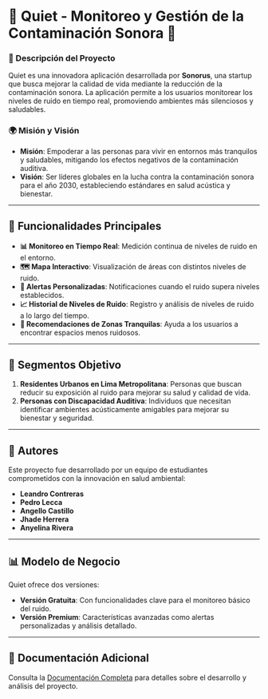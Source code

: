 # 🌟 Quiet - Monitoreo y Gestión de la Contaminación Sonora 🌟

### 🧩 Descripción del Proyecto

Quiet es una innovadora aplicación desarrollada por **Sonorus**, una startup que busca mejorar la calidad de vida mediante la reducción de la contaminación sonora. La aplicación permite a los usuarios monitorear los niveles de ruido en tiempo real, promoviendo ambientes más silenciosos y saludables.

### 🌍 Misión y Visión

- **Misión**: Empoderar a las personas para vivir en entornos más tranquilos y saludables, mitigando los efectos negativos de la contaminación auditiva.
- **Visión**: Ser líderes globales en la lucha contra la contaminación sonora para el año 2030, estableciendo estándares en salud acústica y bienestar.

---

## 🚀 Funcionalidades Principales

- **📊 Monitoreo en Tiempo Real**: Medición continua de niveles de ruido en el entorno.
- **🗺️ Mapa Interactivo**: Visualización de áreas con distintos niveles de ruido.
- **🔔 Alertas Personalizadas**: Notificaciones cuando el ruido supera niveles establecidos.
- **📈 Historial de Niveles de Ruido**: Registro y análisis de niveles de ruido a lo largo del tiempo.
- **🌿 Recomendaciones de Zonas Tranquilas**: Ayuda a los usuarios a encontrar espacios menos ruidosos.

---

## 🎯 Segmentos Objetivo

1. **Residentes Urbanos en Lima Metropolitana**: Personas que buscan reducir su exposición al ruido para mejorar su salud y calidad de vida.
2. **Personas con Discapacidad Auditiva**: Individuos que necesitan identificar ambientes acústicamente amigables para mejorar su bienestar y seguridad.

---

## 👥 Autores

Este proyecto fue desarrollado por un equipo de estudiantes comprometidos con la innovación en salud ambiental:

- **Leandro Contreras**  
- **Pedro Lecca**  
- **Angello Castillo**  
- **Jhade Herrera**  
- **Anyelina Rivera**  

---

## 📊 Modelo de Negocio

Quiet ofrece dos versiones:

- **Versión Gratuita**: Con funcionalidades clave para el monitoreo básico del ruido.
- **Versión Premium**: Características avanzadas como alertas personalizadas y análisis detallado.

---

## 📝 Documentación Adicional

Consulta la [Documentación Completa](#) para detalles sobre el desarrollo y análisis del proyecto.
